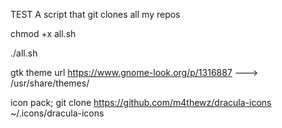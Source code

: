 TEST
A script that git clones all my repos

chmod +x all.sh

./all.sh

gtk theme url  https://www.gnome-look.org/p/1316887 ---> /usr/share/themes/

icon pack;  git clone https://github.com/m4thewz/dracula-icons ~/.icons/dracula-icons
